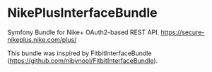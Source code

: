 NikePlusInterfaceBundle
=======================

Symfony Bundle for Nike+ OAuth2-based REST API.  https://secure-nikeplus.nike.com/plus/

This bundle was inspired by FitbitInterfaceBundle (https://github.com/nibynool/FitbitInterfaceBundle).
